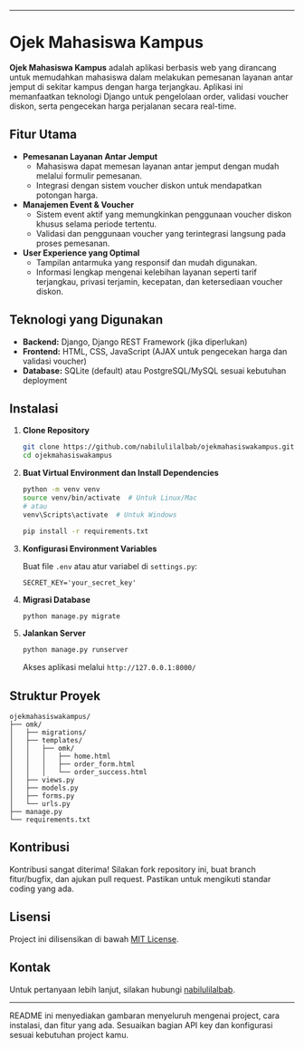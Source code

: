 
---

# Ojek Mahasiswa Kampus

**Ojek Mahasiswa Kampus** adalah aplikasi berbasis web yang dirancang untuk memudahkan mahasiswa dalam melakukan pemesanan layanan antar jemput di sekitar kampus dengan harga terjangkau. Aplikasi ini memanfaatkan teknologi Django untuk pengelolaan order, validasi voucher diskon, serta pengecekan harga perjalanan secara real-time.

## Fitur Utama

- **Pemesanan Layanan Antar Jemput**
  - Mahasiswa dapat memesan layanan antar jemput dengan mudah melalui formulir pemesanan.
  - Integrasi dengan sistem voucher diskon untuk mendapatkan potongan harga.
- **Manajemen Event & Voucher**
  - Sistem event aktif yang memungkinkan penggunaan voucher diskon khusus selama periode tertentu.
  - Validasi dan penggunaan voucher yang terintegrasi langsung pada proses pemesanan.
- **User Experience yang Optimal**
  - Tampilan antarmuka yang responsif dan mudah digunakan.
  - Informasi lengkap mengenai kelebihan layanan seperti tarif terjangkau, privasi terjamin, kecepatan, dan ketersediaan voucher diskon.

## Teknologi yang Digunakan

- **Backend:** Django, Django REST Framework (jika diperlukan)
- **Frontend:** HTML, CSS, JavaScript (AJAX untuk pengecekan harga dan validasi voucher)
- **Database:** SQLite (default) atau PostgreSQL/MySQL sesuai kebutuhan deployment

## Instalasi

1. **Clone Repository**

   ```bash
   git clone https://github.com/nabilulilalbab/ojekmahasiswakampus.git
   cd ojekmahasiswakampus
   ```

2. **Buat Virtual Environment dan Install Dependencies**

   ```bash
   python -m venv venv
   source venv/bin/activate  # Untuk Linux/Mac
   # atau
   venv\Scripts\activate  # Untuk Windows

   pip install -r requirements.txt
   ```

3. **Konfigurasi Environment Variables**

   Buat file `.env` atau atur variabel di `settings.py`:

   ```env
   SECRET_KEY='your_secret_key'
   ```

4. **Migrasi Database**

   ```bash
   python manage.py migrate
   ```

5. **Jalankan Server**

   ```bash
   python manage.py runserver
   ```

   Akses aplikasi melalui `http://127.0.0.1:8000/`

## Struktur Proyek

```
ojekmahasiswakampus/
├── omk/
│   ├── migrations/
│   ├── templates/
│   │   ├── omk/
│   │   │   ├── home.html
│   │   │   ├── order_form.html
│   │   │   └── order_success.html
│   ├── views.py
│   ├── models.py
│   ├── forms.py
│   └── urls.py
├── manage.py
└── requirements.txt
```

## Kontribusi

Kontribusi sangat diterima! Silakan fork repository ini, buat branch fitur/bugfix, dan ajukan pull request. Pastikan untuk mengikuti standar coding yang ada.

## Lisensi

Project ini dilisensikan di bawah [MIT License](LICENSE).

## Kontak

Untuk pertanyaan lebih lanjut, silakan hubungi [nabilulilalbab](https://github.com/nabilulilalbab).

---

README ini menyediakan gambaran menyeluruh mengenai project, cara instalasi, dan fitur yang ada. Sesuaikan bagian API key dan konfigurasi sesuai kebutuhan project kamu.